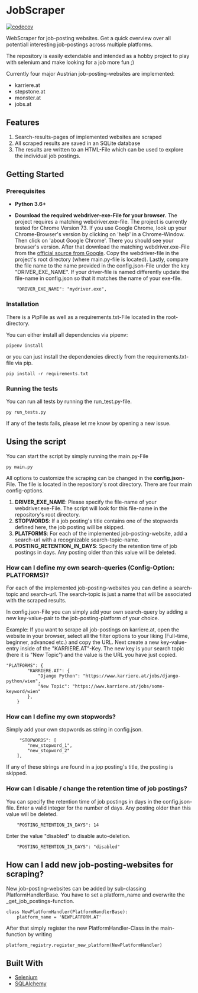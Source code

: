 # JobScraper
[![codecov](https://codecov.io/gh/kalvinter/jobscraper/branch/master/graph/badge.svg?token=dIrpvpdPVr)](https://codecov.io/gh/kalvinter/jobscraper)

WebScraper for job-posting websites. Get a quick overview over all potentiall interesting job-postings across multiple platforms.

The repository is easily extendable and intended as a hobby project to play with selenium and make looking for 
a job more fun ;)

Currently four major Austrian job-posting-websites are implemented:
- karriere.at
- stepstone.at
- monster.at
- jobs.at

## Features

1) Search-results-pages of implemented websites are scraped
2) All scraped results are saved in an SQLite database
3) The results are written to an HTML-File which can be used to explore the individual job postings.

## Getting Started

### Prerequisites

- **Python 3.6+**

- **Download the required webdriver-exe-File for your browser.** The project requires a matching webdriver.exe-file. The project is currently tested for Chrome Version 73. 
If you use Google Chrome, look up your Chrome-Browser's version by clicking on 'help' in a Chrome-Window. Then click 
on 'about Google Chrome'. There you should see your browser's version. After that download the matching 
webdriver.exe-File from the [official source from Google](http://chromedriver.chromium.org/downloads). 
Copy the webdriver-file in the project's root directory (where main.py-file is located). Lastly, compare the file
name to the name provided in the config.json-File under the key "DRIVER_EXE_NAME". If your driver-file is named 
differently update the file-name in config.json so that it matches the name of your exe-file.

```
	"DRIVER_EXE_NAME": "mydriver.exe",
```

### Installation

There is a PipFile as well as a requirements.txt-File located in the root-directory. 

You can either install all dependencies via pipenv:
```
pipenv install
```
or you can just install the dependencies directly from the requirements.txt-file via pip. 
```
pip install -r requirements.txt 
```

### Running the tests

You can run all tests by running the run_test.py-file.

```
py run_tests.py
```

If any of the tests fails, please let me know by opening a new issue. 

## Using the script

You can start the script by simply running the main.py-File
```
py main.py
```

All options to customize the scraping can be changed in the **config.json**-File. 
The file is located in the repository's root directory. There are four main config-options. 

1) **DRIVER_EXE_NAME**: Please specify the file-name of your webdriver.exe-File. The script will look for this file-name in the repository's root directory.
2) **STOPWORDS**: If a job posting's title contains one of the stopwords defined here, the job posting will be skipped.
3) **PLATFORMS**: For each of the implemented job-posting-website, add a search-url with a recognizable search-topic-name.
4) **POSTING_RETENTION_IN_DAYS**: Specify the retention time of job postings in days. Any posting older than this value will be deleted.
 

### How can I define my own search-queries (Config-Option: PLATFORMS)?
For each of the implemented job-posting-websites you can define a search-topic and search-url.
The search-topic is just a name that will be associated with the scraped results.

In config.json-File you can simply add your own search-query by adding a new key-value-pair to the 
job-posting-platform of your choice.

Example: If you want to scrape all job-postings on karriere.at, open the website in your browser, select all the 
filter options to your liking (Full-time, beginner, advanced etc.) and copy the URL. Next create
a new key-value-entry inside of the "KARRIERE.AT"-Key. The new key is your search topic (here it is "New Topic") 
and the value is the URL you have just copied. 

```
"PLATFORMS": {
		"KARRIERE.AT": {
			"Django Python": "https://www.karriere.at/jobs/django-python/wien",
			"New Topic": "https://www.karriere.at/jobs/some-keyword/wien"
		},		
	}
```

### How can I define my own stopwords?
Simply add your own stopwords as string in config.json.
```
	 "STOPWORDS": [
		"new_stopword_1",
		"new_stopword_2"
	],

```

If any of these strings are found in a jop posting's title, the posting is skipped.

### How can I disable / change the retention time of job postings?
You can specify the retention time of job postings in days in the config.json-file. 
Enter a valid integer for the number of days. Any posting older than this value will be deleted.

```
	"POSTING_RETENTION_IN_DAYS": 14
```
 
Enter the value "disabled" to disable auto-deletion.

```
	"POSTING_RETENTION_IN_DAYS": "disabled"
```


## How can I add new job-posting-websites for scraping?

New job-posting-websites can be added by sub-classing PlatformHandlerBase. 
You have to set a platform_name and overwrite the _get_job_postings-function.  
```
class NewPlatformHandler(PlatformHandlerBase):
    platform_name = 'NEWPLATFORM.AT'
```

After that simply register the new PlatformHandler-Class in the main-function
by writing 
```
platform_registry.register_new_platform(NewPlatformHandler)
```

## Built With

- [Selenium](https://selenium-python.readthedocs.io/)
- [SQLAlchemy](https://www.sqlalchemy.org/)
